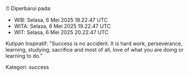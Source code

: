 ⏰ Diperbarui pada:
- WIB: Selasa, 6 Mei 2025 18.22.47 UTC
- WITA: Selasa, 6 Mei 2025 19.22.47 UTC
- WIT: Selasa, 6 Mei 2025 20.22.47 UTC

Kutipan Inspiratif:
"Success is no accident. It is hard work, perseverance, learning, studying, sacrifice and most of all, love of what you are doing or learning to do."


Kategori: success

